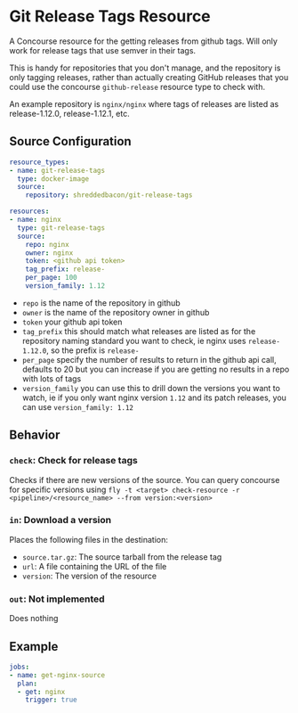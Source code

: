 # Git Release Tags Resource

A Concourse resource for the getting releases from github tags. Will only work for release tags that use semver in their tags.

This is handy for repositories that you don't manage, and the repository is only tagging releases, rather than actually creating GitHub releases that you could use the concourse `github-release` resource type to check with.

An example repository is `nginx/nginx` where tags of releases are listed as release-1.12.0, release-1.12.1, etc.

## Source Configuration

```yaml
resource_types:
- name: git-release-tags
  type: docker-image
  source:
    repository: shreddedbacon/git-release-tags

resources:
- name: nginx
  type: git-release-tags
  source:
    repo: nginx
    owner: nginx
    token: <github api token>
    tag_prefix: release-
    per_page: 100
    version_family: 1.12
```

* `repo` is the name of the repository in github
* `owner` is the name of the repository owner in github
* `token` your github api token
* `tag_prefix` this should match what releases are listed as for the repository naming standard you want to check, ie nginx uses `release-1.12.0`, so the prefix is `release-`
* `per_page` specify the number of results to return in the github api call, defaults to 20 but you can increase if you are getting no results in a repo with lots of tags
* `version_family` you can use this to drill down the versions you want to watch, ie if you only want nginx version `1.12` and its patch releases, you can use `version_family: 1.12`

## Behavior

### `check`: Check for release tags

Checks if there are new versions of the source. You can query concourse for specific versions using `fly -t <target> check-resource -r <pipeline>/<resource_name> --from version:<version>`

### `in`: Download a version

Places the following files in the destination:

* `source.tar.gz`: The source tarball from the release tag
* `url`: A file containing the URL of the file
* `version`: The version of the resource

### `out`: Not implemented

Does nothing

## Example

```yaml
jobs:
- name: get-nginx-source
  plan:
  - get: nginx
    trigger: true
```
